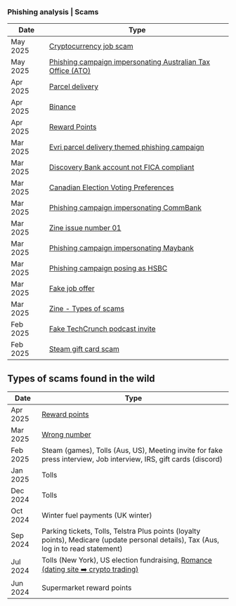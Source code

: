 ### Phishing analysis | Scams


  
| Date    | Type  |
| -------- | ------- |
| May 2025 | [Cryptocurrency job scam](https://github.com/thequietlife/phishing-analysis/blob/8c3907ab389b250822941cf3ccf8373a2266f004/crypto%20job%20scam.md) |
| May 2025 | [Phishing campaign impersonating Australian Tax Office (ATO)](https://github.com/thequietlife/phishing-analysis/blob/f8ef534bb57f32eb160d9d7fce8ff71feb64d8bf/Phishing%20campaign%20impersonating%20Australian%20Tax%20Office%20(ATO).md)|
| Apr 2025 | [Parcel delivery](https://github.com/thequietlife/phishing-analysis/blob/a595e844c0018c09a068a4b9f4f428b3475c6ca0/parcel%20delivery%20(France).md) |
| Apr 2025 | [Binance](https://github.com/thequietlife/phishing-analysis/blob/aeda944b6f9da3c705ded0415f2bb945f2ec450a/Binance.md) |
| Apr 2025 | [Reward Points](https://github.com/thequietlife/phishing-analysis/blob/716fe98725a7d7bf65eb404d62d86ff27987b104/Phishing%20campaign%20impersonating%20Maybank.md)   |
| Mar 2025 | [Evri parcel delivery themed phishing campaign](https://github.com/thequietlife/phishing-analysis/blob/43ee69a1c7858301a371a56d4d795c08f95246e7/Evri%20parcel%20delivery%20phishing%20campaign.md)    |
| Mar 2025 | [Discovery Bank account not FICA compliant](https://github.com/thequietlife/phishing-analysis/blob/f514b03c78e704fdfdb50cbc7fb1bd9e1947d77a/Discovery%20Bank%20account%20not%20FICA%20compliant.md)|
| Mar 2025 | [Canadian Election Voting Preferences](https://github.com/thequietlife/phishing-analysis/blob/1d337775f1cfcd73d1f2d3ef7c67cac97d7afbba/Canadian%20Election%20Voting%20Preferences.md)|
| Mar 2025 | [Phishing campaign impersonating CommBank](https://github.com/thequietlife/phishing-analysis/blob/57e101185dd58887c997d46ffad5d8c5effc34d7/Phishing%20campaign%20impersonating%20CBA.md)|
| Mar 2025 | [Zine issue number 01](https://github.com/thequietlife/phishing-analysis/blob/1126a930a91bcde9044482c1268d3029335cbc5a/images/zine%20issue%2001.png) |
| Mar 2025 | [Phishing campaign impersonating Maybank](https://github.com/thequietlife/phishing-analysis/blob/7df828150e54acbc484292a1413707401d3eec8c/Phishing%20campaign%20impersonating%20Maybank.md) |
| Mar 2025 | [Phishing campaign posing as HSBC](https://github.com/thequietlife/phishing-analysis/blob/7a1423d536f332d8bf9d6e047b17ad7917747515/Phishing%20campaign%20posing%20as%20HSBC.md)|
| Mar 2025 | [Fake job offer](https://github.com/thequietlife/phishing-analysis/blob/f6389ca8fdcbee4835b25124e55c1549d78abb39/fake%20job%20offer.md)|
| Mar 2025 | [Zine - Types of scams](https://github.com/thequietlife/phishing-analysis/blob/904a6888b055ae92ec68724fb128f7b110694536/images/zine%2000.jpeg)|
| Feb 2025 | [Fake TechCrunch podcast invite](https://github.com/thequietlife/phishing-analysis/blob/main/fake%20TechCrunch%20podcast%20invite.md)|
| Feb 2025 |  [Steam gift card scam](https://github.com/thequietlife/phishing-analysis/blob/0e70b81b6fcb7ea2958986c3c997b5ef73426a1c/steam%20gift%20card.md)|


## Types of scams found in the wild 

| Date    | Type  |
| -------- | ------- |
| Apr 2025 | [Reward points](https://github.com/thequietlife/phishing-analysis/blob/122868083c9285503e91c6479a7fd95ca42a05a7/images/Maybank%20April.png)|
| Mar 2025 | [Wrong number](https://github.com/thequietlife/phishing-analysis/blob/f3ff9fb7837c6b4f7599d425809295471ab786f8/images/wrong%20number%201.png")|
| Feb 2025  | Steam (games), Tolls (Aus, US), Meeting invite for fake press interview, Job interview, IRS, gift cards (discord)   |
| Jan 2025 | Tolls    |
| Dec 2024 | Tolls   |
| Oct 2024  | Winter fuel payments (UK winter)    |
| Sep 2024  | Parking tickets, Tolls, Telstra Plus points (loyalty points), Medicare (update personal details), Tax (Aus, log in to read statement)  |
| Jul 2024  | Tolls (New York), US election fundraising, [Romance (dating site ➡️ crypto trading)](https://www.bbb.org/scamtracker/lookupscam/869604)    |
| Jun 2024  | Supermarket reward points    |


